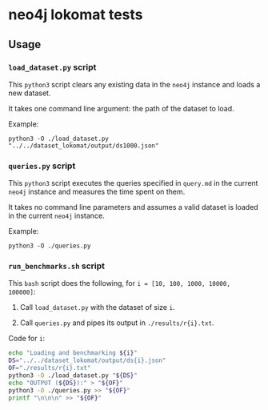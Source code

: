 # neo4j lokomat tests

## Usage

### `load_dataset.py` script

This `python3` script clears any existing data in the `neo4j` instance and loads a new dataset.

It takes one command line argument: the path of the dataset to load.

Example:

```
python3 -O ./load_dataset.py "../../dataset_lokomat/output/ds1000.json"
```

### `queries.py` script

This `python3` script executes the queries specified in `query.md` in the current `neo4j` instance and measures the time spent on them.

It takes no command line parameters and assumes a valid dataset is loaded in the current `neo4j` instance.

Example:

```
python3 -O ./queries.py 
```

### `run_benchmarks.sh` script

This `bash` script does the following, for `i = [10, 100, 1000, 10000, 100000]`:

1. Call `load_dataset.py` with the dataset of size `i`.

2. Call `queries.py` and pipes its output in `./results/r{i}.txt`.


Code for `i`:

```bash
echo "Loading and benchmarking ${i}"
DS="../../dataset_lokomat/output/ds{i}.json"
OF="./results/r{i}.txt"
python3 -O ./load_dataset.py "${DS}"
echo "OUTPUT (${DS}):" > "${OF}"
python3 -O ./queries.py >> "${OF}"
printf "\n\n\n" >> "${OF}"
```

